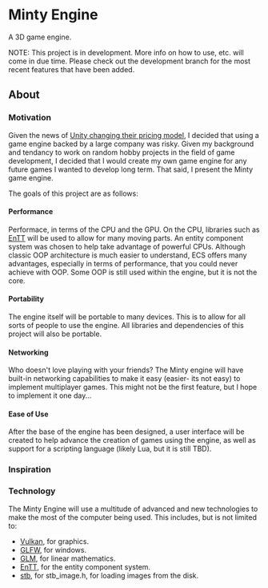 # Minty Engine
A 3D game engine.

NOTE: This project is in development. More info on how to use, etc. will come in due time. Please check out the development branch for the most recent features that have been added.

## About

### Motivation
Given the news of [Unity changing their pricing model](https://www.theverge.com/2023/9/12/23870547/unit-price-change-game-development), I decided that using a game engine backed by a large company was risky. Given my background and tendancy to work on random hobby projects in the field of game development, I decided that I would create my own game engine for any future games I wanted to develop long term. That said, I present the Minty game engine.

The goals of this project are as follows:

#### Performance
Performace, in terms of the CPU and the GPU. On the CPU, libraries such as [EnTT](https://github.com/skypjack/entt) will be used to allow for many moving parts. An entity component system was chosen to help take advantage of powerful CPUs. Although classic OOP architecture is much easier to understand, ECS offers many advantages, especially in terms of performance, that you could never achieve with OOP. Some OOP is still used within the engine, but it is not the core.

#### Portability
The engine itself will be portable to many devices. This is to allow for all sorts of people to use the engine. All libraries and dependencies of this project will also be portable.

#### Networking
Who doesn't love playing with your friends? The Minty engine will have built-in networking capabilities to make it easy (easier- its not easy) to implement multiplayer games. This might not be the first feature, but I hope to implement it one day...

#### Ease of Use
After the base of the engine has been designed, a user interface will be created to help advance the creation of games using the engine, as well as support for a scripting language (likely Lua, but it is still TBD).

### Inspiration


### Technology
The Minty Engine will use a multitude of advanced and new technologies to make the most of the computer being used. This includes, but is not limited to:

* [Vulkan](https://www.vulkan.org), for graphics.
* [GLFW](https://www.glfw.org), for windows.
* [GLM](https://github.com/g-truc/glm), for linear mathematics.
* [EnTT](https://github.com/skypjack/entt), for the entity component system.
* [stb](https://github.com/nothings/stb), for stb_image.h, for loading images from the disk.
